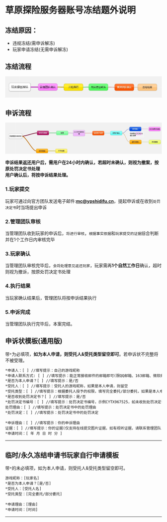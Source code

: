 # 草原探险服务器账号冻结题外说明

## 冻结原因：
- 违规冻结(需申诉解冻)
- 玩家申请冻结(无需申诉解冻)


## 冻结流程
![](../img/流程图1.jpg)

## 申诉流程
![](../img/流程图.jpg)

**申诉结果返还用户后，需用户在24小时内确认，若超时未确认，则视为撤案，按原处罚决定书处理<br>**
**用户确认后，将按申诉结果处理。**

### 1.玩家提交
玩家可通过向官方团队发送电子邮件:[**mc@ypshidifu.cn**](mailto:mc@ypshidifu.cn)，提起申诉或在收到`处罚决定书`时当场提出申诉

### 2.管理团队审核
当管理团队收到玩家的申诉后，`将进行审核`，`根据事实依据`和`玩家提交的证据`综合判断并在1个工作日内审核完毕

### 3.玩家确认
当管理团队审核完毕后，`会将处理意见返还玩家`，玩家需再**1个自然工作日**确认，超时则视为撤诉，按原处罚决定书处理

### 4.执行结果
当玩家确认结果后，管理团队将按申诉结果执行

### 5.申诉完成
当管理团队执行完毕后，本案完结。

## 申诉状模板(通用版)
带`*`为必填项，**如为本人申请，则受托人&受托类型留空即可**。若申诉状不完整将不被受理。
```html
*申请人：[ ] //填写提示：自己的游戏昵称
*申请人联系方式: [ ] //填写提示：能正常接收邮件的邮箱即可(限QQ邮箱、163邮箱、微软邮箱，其余邮箱暂不支持)
*是否为本人申请？[ ] //填写提示：是/否
*受托人：[ ] //填写提示：受托人的游戏昵称，如果是本人申请，则留空
*受托类型：[ ] //填写提示：根据委托人授予的权限，填写完全委托/部分委托，如果是本人申请，则留空
*是否收到处罚决定书？[ ] //填写提示：是/否
*处罚决定书编号：[ ] //填写提示：处罚决定书编号，示例CYTX967525，如未收到处罚决定书，则留空。
处罚理由：[ ] //填写提示：处罚决定书中的处罚理由
*处罚决定：[ ] //填写提示：处罚决定书中的处罚决定

*申诉理由：[ ] //填写提示：你的申诉理由
证据：[ ] //填写提示：你的证据(仅支持在线提交图片证据，如有视听证据，请联系管理团队)
*申请时间：[ 年 月 日 时 分 ] 


```


---
## 临时/永久冻结申请书玩家自行申请模板
带`*`的未必填项，如为本人申请，则受托人&受托类型留空即可。

```html
游戏昵称：[玩家名]
*是否为本人申请？[是/否]
*受托人：[受托人名]
*受托类型：[完全委托/部分委托]

*申请理由：[理由]
*申请时间：[时间]
```
---
